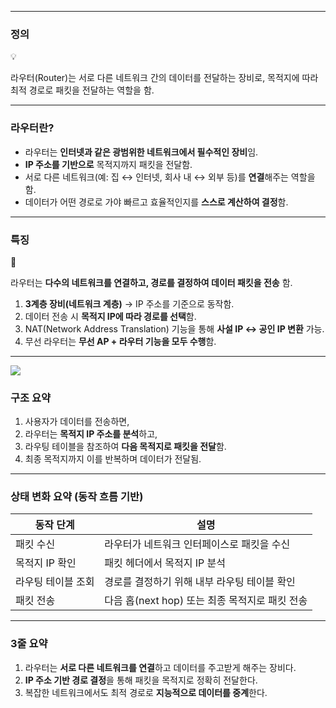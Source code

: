 
----

### 정의

<aside> 💡

라우터(Router)는 서로 다른 네트워크 간의 데이터를 전달하는 장비로, 목적지에 따라 최적 경로로 패킷을 전달하는 역할을 함.

</aside>

---

### 라우터란?

- 라우터는 **인터넷과 같은 광범위한 네트워크에서 필수적인 장비**임.
- **IP 주소를 기반으로** 목적지까지 패킷을 전달함.
- 서로 다른 네트워크(예: 집 ↔ 인터넷, 회사 내 ↔ 외부 등)를 **연결**해주는 역할을 함.
- 데이터가 어떤 경로로 가야 빠르고 효율적인지를 **스스로 계산하여 결정**함.

---

### 특징

<aside> 📌

라우터는 **다수의 네트워크를 연결하고, 경로를 결정하여 데이터 패킷을 전송** 함.

</aside>

1. **3계층 장비(네트워크 계층)** → IP 주소를 기준으로 동작함.
2. 데이터 전송 시 **목적지 IP에 따라 경로를 선택**함.
3. NAT(Network Address Translation) 기능을 통해 **사설 IP ↔ 공인 IP 변환** 가능.
4. 무선 라우터는 **무선 AP + 라우터 기능을 모두 수행**함.

---

![](https://i.imgur.com/uA43qbg.png)

### 구조 요약

1. 사용자가 데이터를 전송하면,
2. 라우터는 **목적지 IP 주소를 분석**하고,
3. 라우팅 테이블을 참조하여 **다음 목적지로 패킷을 전달**함.
4. 최종 목적지까지 이를 반복하며 데이터가 전달됨.

---
### 상태 변화 요약 (동작 흐름 기반)

| 동작 단계      | 설명                              |
| ---------- | ------------------------------- |
| 패킷 수신      | 라우터가 네트워크 인터페이스로 패킷을 수신         |
| 목적지 IP 확인  | 패킷 헤더에서 목적지 IP 분석               |
| 라우팅 테이블 조회 | 경로를 결정하기 위해 내부 라우팅 테이블 확인       |
| 패킷 전송      | 다음 홉(next hop) 또는 최종 목적지로 패킷 전송 |

---

### 3줄 요약

1. 라우터는 **서로 다른 네트워크를 연결**하고 데이터를 주고받게 해주는 장비다.
2. **IP 주소 기반 경로 결정**을 통해 패킷을 목적지로 정확히 전달한다.
3. 복잡한 네트워크에서도 최적 경로로 **지능적으로 데이터를 중계**한다.